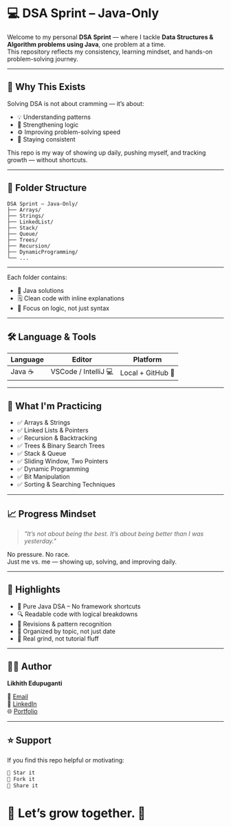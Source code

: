 # 💻 DSA Sprint – Java-Only

Welcome to my personal **DSA Sprint** — where I tackle **Data Structures & Algorithm problems using Java**, one problem at a time.  
This repository reflects my consistency, learning mindset, and hands-on problem-solving journey.

---

## 🚀 Why This Exists

Solving DSA is not about cramming — it’s about:
- 💡 Understanding patterns  
- 🧠 Strengthening logic  
- ⚙️ Improving problem-solving speed  
- 🎯 Staying consistent

This repo is my way of showing up daily, pushing myself, and tracking growth — without shortcuts.

---

## 📁 Folder Structure

```
DSA Sprint – Java-Only/
├── Arrays/
├── Strings/
├── LinkedList/
├── Stack/
├── Queue/
├── Trees/
├── Recursion/
├── DynamicProgramming/
└── ...
```

---

Each folder contains:
- 🧩 Java solutions
- 🗒️ Clean code with inline explanations
- 📌 Focus on logic, not just syntax

---

## 🛠️ Language & Tools

| Language | Editor | Platform |
|----------|--------|----------|
| Java ☕ | VSCode / IntelliJ 💻 | Local + GitHub 🔗 |

---

## 🧠 What I'm Practicing

- ✅ Arrays & Strings  
- ✅ Linked Lists & Pointers  
- ✅ Recursion & Backtracking  
- ✅ Trees & Binary Search Trees  
- ✅ Stack & Queue  
- ✅ Sliding Window, Two Pointers  
- ✅ Dynamic Programming  
- ✅ Bit Manipulation  
- ✅ Sorting & Searching Techniques

---

## 📈 Progress Mindset

> *"It’s not about being the best. It’s about being better than I was yesterday."*

No pressure. No race.  
Just me vs. me — showing up, solving, and improving daily.

---

## 🌟 Highlights

- 🧠 Pure Java DSA – No framework shortcuts  
- 🔍 Readable code with logical breakdowns  
- 🔁 Revisions & pattern recognition  
- 📂 Organized by topic, not just date  
- 🧪 Real grind, not tutorial fluff

---

## 👨‍💻 Author

**Likhith Edupuganti**

📧 [Email](mailto:likhithedupuganti@srmap.edu.in)  
🔗 [LinkedIn](https://www.linkedin.com/in/likhithedupuganti)  
🌐 [Portfolio](https://portfoliobylikhith.netlify.app/)

---

## ⭐️ Support

If you find this repo helpful or motivating:

```bash
🌟 Star it
🍴 Fork it
📢 Share it
```

# 🧩 Let’s grow together. 💪
